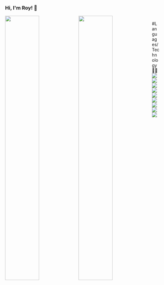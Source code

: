 ### Hi, I'm Roy! 👋

<img align='left' width='47%' src="https://github-readme-stats.vercel.app/api?username=roychon&show_icons=true&theme=radical" />

<img align="left" width='47%' src="https://github-readme-stats.vercel.app/api/top-langs/?username=roychon&hide_progress=false&layout=compact"/>
<br>
#Languages/Technology 👨‍💻

<img align="left" src='https://img.shields.io/badge/C-00599C?style=for-the-badge&logo=c&logoColor=white' />

<img align="left" src='https://img.shields.io/badge/C%2B%2B-00599C?style=for-the-badge&logo=c%2B%2B&logoColor=white' />

<img align="left" src='https://img.shields.io/badge/Java-ED8B00?style=for-the-badge&logo=openjdk&logoColor=white' />

<img align="left" src='https://img.shields.io/badge/JavaScript-323330?style=for-the-badge&logo=javascript&logoColor=F7DF1E' />

<img align="left" src='https://img.shields.io/badge/HTML5-E34F26?style=for-the-badge&logo=html5&logoColor=white' />

<img align="left" src='https://img.shields.io/badge/CSS3-1572B6?style=for-the-badge&logo=css3&logoColor=white' />

<img align="left" src='https://img.shields.io/badge/PHP-777BB4?style=for-the-badge&logo=php&logoColor=white' />

<img align="left" src='https://img.shields.io/badge/MySQL-00000F?style=for-the-badge&logo=mysql&logoColor=white' />

<img align="left" src='https://img.shields.io/badge/React-20232A?style=for-the-badge&logo=react&logoColor=61DAFB' />
